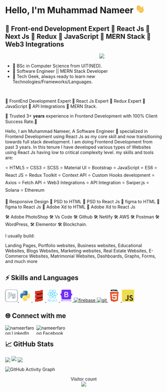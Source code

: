 
 
 # Hello, I'm Muhammad Nameer  <img src="https://raw.githubusercontent.com/ABSphreak/ABSphreak/master/gifs/Hi.gif" width="30px">

## 🎯 Front-end Development Expert 🎯 React Js 🎯 Next Js 🎯 Redux 🎯 JavaScript 🎯 MERN Stack 🎯 Web3 Integrations

<div>

<img width="40%" src="https://c.tenor.com/flflC6GFzO8AAAAd/sultan-alrefaei-programmer.gif" align="right" />



<br />
<ul>
<li>👷 BSc in Computer Science from UIT(NED). </li>
 
<li>🔭 Software Engineer || MERN Stack Developer</li>
<li>🌱 Tech Geek, always ready to learn new Technologies/Frameworks/Languages.</li>

</ul>
<br/>
<p>
 🎯 FrontEnd Development Expert 🎯 React Js Expert 🎯 Redux Expert 🎯 JavaScript 🎯 API Integrations 🎯 MERN Stack.

🌟 Trusted 3+ 𝐲𝐞𝐚𝐫𝐬 experience in Frontend Development with 100% Client Success Rate.🌟

Hello, I am Muhammad Nameer, A Software Engineer 🎯 specialized in Frontend Development using React Js as my core skill and now transitioning towards full stack development. I am doing Frontend Development from past 3 years. In this tenure I have developed various types of Websites using React Js having low to critical complexity level. my skills and tools are:

⭐️ HTML5
⭐️ CSS3
⭐️ SCSS
⭐️ Material UI
⭐️ Bootstrap
⭐️ JavaScript
⭐️ ES6
⭐️ React JS
⭐️ Redux Toolkit
⭐️ Context API
⭐️ Custom Hooks development
⭐️ Axios
⭐️ Fetch API
⭐️ Web3 Integrations
⭐️ API Integration
⭐️ Swiper.js
⭐️ Solana
⭐️ Ethereum

🚀 Responsive Design
🚀 PSD to HTML
🚀 PSD to React Js
🚀 figma to HTML
🚀 figma to React Js
🚀 Adobe Xd to HTML
🚀 Adobe Xd to React Js

🛠️ Adobe PhotoShop
🛠️ Vs Code
🛠️ Github
🛠️ Netlify
🛠️ AWS
🛠️ Postman
🛠️ WordPress,
🛠️ Elementor
🛠️ Blockchain.

I usually build:

Landing Pages, Portfolio websites, Business websites, Educational Websites, Blogs Websites, Marketing websites, Real Estate Websites, E-Commerce Websites, Matrimonial Websites, Dashboards, Graphs, Forms, and much more
</p>
</div>
 
## ⚡ Skills and Languages

<p align="left"> <a href="https://www.photoshop.com/en" target="_blank"> <img src="https://raw.githubusercontent.com/devicons/devicon/master/icons/photoshop/photoshop-line.svg" alt="photoshop" width="40" height="40"/> </a><a href="https://www.python.org" target="_blank"> <img src="https://raw.githubusercontent.com/devicons/devicon/master/icons/python/python-original.svg" alt="python" width="40" height="40"/> </a>
 <a href="https://www.scala-lang.org" target="_blank"> <img src="https://raw.githubusercontent.com/devicons/devicon/master/icons/scala/scala-original.svg" alt="scala" width="40" height="40"/> </a> 
 <a href="https://reactjs.org/" target="_blank"> <img src="https://raw.githubusercontent.com/devicons/devicon/master/icons/react/react-original-wordmark.svg" alt="react" width="40" height="40"/> </a> 
 <a href="https://getbootstrap.com" target="_blank"> <img src="https://raw.githubusercontent.com/devicons/devicon/master/icons/bootstrap/bootstrap-plain-wordmark.svg" alt="bootstrap" width="40" height="40"/> </a>    <a href="https://firebase.google.com/" target="_blank"> <img src="https://www.vectorlogo.zone/logos/firebase/firebase-icon.svg" alt="firebase" width="40" height="40"/> </a> <a href="https://git-scm.com/" target="_blank"> <img src="https://www.vectorlogo.zone/logos/git-scm/git-scm-icon.svg" alt="git" width="40" height="40"/> </a>  <a href="https://www.w3.org/html/" target="_blank"> <img src="https://raw.githubusercontent.com/devicons/devicon/master/icons/html5/html5-original-wordmark.svg" alt="html5" width="40" height="40"/> </a> <a href="https://developer.mozilla.org/en-US/docs/Web/JavaScript" target="_blank"> <img src="https://raw.githubusercontent.com/devicons/devicon/master/icons/javascript/javascript-original.svg" alt="javascript" width="40" height="40"/> </a>  </p>

## 🌐 Connect with me


[<img align="left" alt="nameerfarooq LinkedIn" height="30px" width="100px" src="https://img.shields.io/badge/Linkedin-0A66C2?style=for-the-badge&logo=Linkedin&logoColor=white" />][linkedin]

[<img align="left" alt="nameerfarooq Facebook" height="30px" width="100px" src="https://img.shields.io/badge/Gmail-EA4335?style=for-the-badge&logo=Gmail&logoColor=white" />][gmail]
<br />


## &#x1f4c8; GitHub Stats

<img align="center" src="https://github-readme-stats.vercel.app/api?username=nameerfarooq&count_private=true&show_icons=true&theme=radical&&include_all_commits=true" width=60% />

<img src="https://github-readme-stats.vercel.app/api/top-langs/?username=nameerfarooq&count_private=true&theme=radical" width="40%">
<img align="center" src="https://github-readme-streak-stats.herokuapp.com/?user=nameerfarooq&theme=radical"  width=60% />


 
 <br />
 
![GitHub Activity Graph](https://activity-graph.herokuapp.com/graph?username=nameerfarooq&bg_color=000000&color=4fff67&line=4fff67&point=ffffff&area=true&hide_border=true)  



[linkedin]: https://www.linkedin.com/in/muhammad-nameer/
[gmail]: mailto:nameerfarooq18@gmail.com


<p align="center"> 
  Visitor count<br>
  <img src="https://profile-counter.glitch.me/nameerfarooq/count.svg" />
</p>

